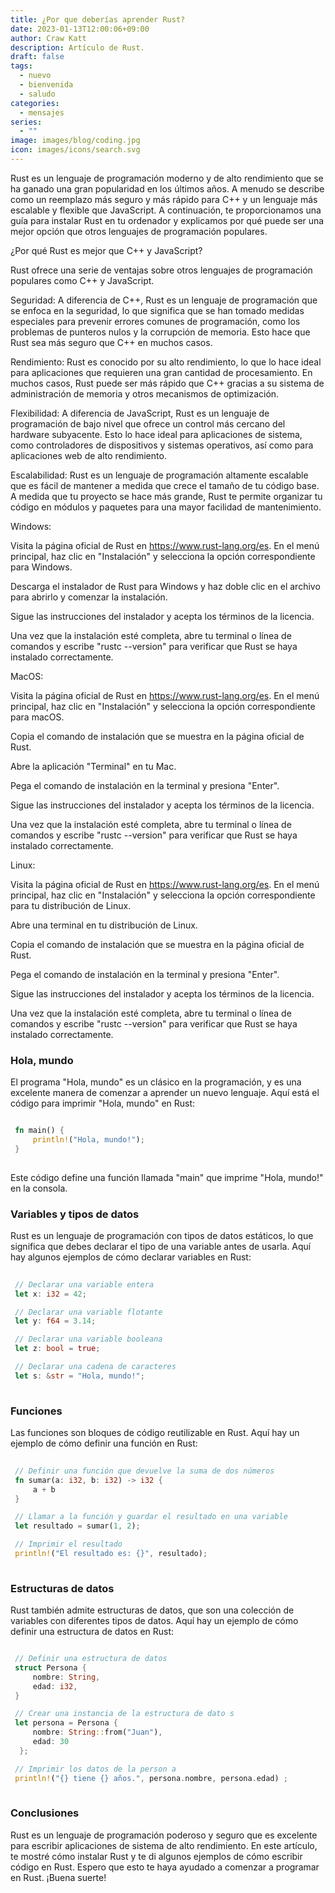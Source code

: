 ```yaml
---
title: ¿Por que deberías aprender Rust?
date: 2023-01-13T12:00:06+09:00
author: Craw Katt
description: Artículo de Rust.
draft: false
tags:
  - nuevo
  - bienvenida
  - saludo
categories:
  - mensajes
series:
  - ""
image: images/blog/coding.jpg
icon: images/icons/search.svg
---
```

Rust es un lenguaje de programación moderno y de alto rendimiento que se ha ganado una gran popularidad en los últimos años. A menudo se describe como un reemplazo más seguro y más rápido para C++ y un lenguaje más escalable y flexible que JavaScript. A continuación, te proporcionamos una guía para instalar Rust en tu ordenador y explicamos por qué puede ser una mejor opción que otros lenguajes de programación populares.

¿Por qué Rust es mejor que C++ y JavaScript?

Rust ofrece una serie de ventajas sobre otros lenguajes de programación populares como C++ y JavaScript.

Seguridad: A diferencia de C++, Rust es un lenguaje de programación que se enfoca en la seguridad, lo que significa que se han tomado medidas especiales para prevenir errores comunes de programación, como los problemas de punteros nulos y la corrupción de memoria. Esto hace que Rust sea más seguro que C++ en muchos casos.

Rendimiento: Rust es conocido por su alto rendimiento, lo que lo hace ideal para aplicaciones que requieren una gran cantidad de procesamiento. En muchos casos, Rust puede ser más rápido que C++ gracias a su sistema de administración de memoria y otros mecanismos de optimización.

Flexibilidad: A diferencia de JavaScript, Rust es un lenguaje de programación de bajo nivel que ofrece un control más cercano del hardware subyacente. Esto lo hace ideal para aplicaciones de sistema, como controladores de dispositivos y sistemas operativos, así como para aplicaciones web de alto rendimiento.

Escalabilidad: Rust es un lenguaje de programación altamente escalable que es fácil de mantener a medida que crece el tamaño de tu código base. A medida que tu proyecto se hace más grande, Rust te permite organizar tu código en módulos y paquetes para una mayor facilidad de mantenimiento.

Windows:

Visita la página oficial de Rust en https://www.rust-lang.org/es. En el menú principal, haz clic en "Instalación" y selecciona la opción correspondiente para Windows.

Descarga el instalador de Rust para Windows y haz doble clic en el archivo para abrirlo y comenzar la instalación.

Sigue las instrucciones del instalador y acepta los términos de la licencia.

Una vez que la instalación esté completa, abre tu terminal o línea de comandos y escribe "rustc --version" para verificar que Rust se haya instalado correctamente.

MacOS:

Visita la página oficial de Rust en https://www.rust-lang.org/es. En el menú principal, haz clic en "Instalación" y selecciona la opción correspondiente para macOS.

Copia el comando de instalación que se muestra en la página oficial de Rust.

Abre la aplicación "Terminal" en tu Mac.

Pega el comando de instalación en la terminal y presiona "Enter".

Sigue las instrucciones del instalador y acepta los términos de la licencia.

Una vez que la instalación esté completa, abre tu terminal o línea de comandos y escribe "rustc --version" para verificar que Rust se haya instalado correctamente.

Linux:

Visita la página oficial de Rust en https://www.rust-lang.org/es. En el menú principal, haz clic en "Instalación" y selecciona la opción correspondiente para tu distribución de Linux.

Abre una terminal en tu distribución de Linux.

Copia el comando de instalación que se muestra en la página oficial de Rust.

Pega el comando de instalación en la terminal y presiona "Enter".

Sigue las instrucciones del instalador y acepta los términos de la licencia.

Una vez que la instalación esté completa, abre tu terminal o línea de comandos y escribe "rustc --version" para verificar que Rust se haya instalado correctamente.

### Hola, mundo
El programa "Hola, mundo" es un clásico en la programación, y es una excelente manera de comenzar a aprender un nuevo lenguaje. Aquí está el código para imprimir "Hola, mundo" en Rust:

```rust

 fn main() {
     println!("Hola, mundo!");
 }
 
```

Este código define una función llamada "main" que imprime "Hola, mundo!" en la consola.

### Variables y tipos de datos
Rust es un lenguaje de programación con tipos de datos estáticos, lo que significa que debes declarar el tipo de una variable antes de usarla. Aquí hay algunos ejemplos de cómo declarar variables en Rust:

```rust
 
 // Declarar una variable entera
 let x: i32 = 42;

 // Declarar una variable flotante
 let y: f64 = 3.14;

 // Declarar una variable booleana
 let z: bool = true;

 // Declarar una cadena de caracteres
 let s: &str = "Hola, mundo!";
 
```

### Funciones
Las funciones son bloques de código reutilizable en Rust. Aquí hay un ejemplo de cómo definir una función en Rust:

```rust
 
 // Definir una función que devuelve la suma de dos números
 fn sumar(a: i32, b: i32) -> i32 {
     a + b
 }

 // Llamar a la función y guardar el resultado en una variable
 let resultado = sumar(1, 2);

 // Imprimir el resultado
 println!("El resultado es: {}", resultado);
 
```

### Estructuras de datos
Rust también admite estructuras de datos, que son una colección de variables con diferentes tipos de datos. Aquí hay un ejemplo de cómo definir una estructura de datos en Rust:

```rust

 // Definir una estructura de datos
 struct Persona {
     nombre: String,
     edad: i32,
 }

 // Crear una instancia de la estructura de dato s
 let persona = Persona { 
     nombre: String::from("Juan"), 
     edad: 30 
  }; 

 // Imprimir los datos de la person a
 println!("{} tiene {} años.", persona.nombre, persona.edad) ; 
 
```

### Conclusiones
Rust es un lenguaje de programación poderoso y seguro que es excelente para escribir aplicaciones de sistema de alto rendimiento. En este artículo, te mostré cómo instalar Rust y te di algunos ejemplos de cómo escribir código en Rust. Espero que esto te haya ayudado a comenzar a programar en Rust. ¡Buena suerte!
